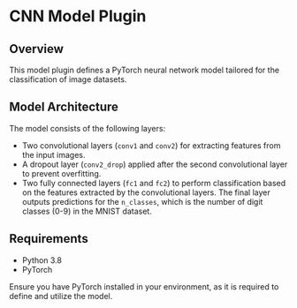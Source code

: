 
# CNN Model Plugin

## Overview

This model plugin defines a PyTorch neural network model tailored for the classification of image datasets.

## Model Architecture

The model consists of the following layers:

- Two convolutional layers (`conv1` and `conv2`) for extracting features from the input images.
- A dropout layer (`conv2_drop`) applied after the second convolutional layer to prevent overfitting.
- Two fully connected layers (`fc1` and `fc2`) to perform classification based on the features extracted by the convolutional layers. The final layer outputs predictions for the `n_classes`, which is the number of digit classes (0-9) in the MNIST dataset.

## Requirements

- Python 3.8
- PyTorch

Ensure you have PyTorch installed in your environment, as it is required to define and utilize the model.

